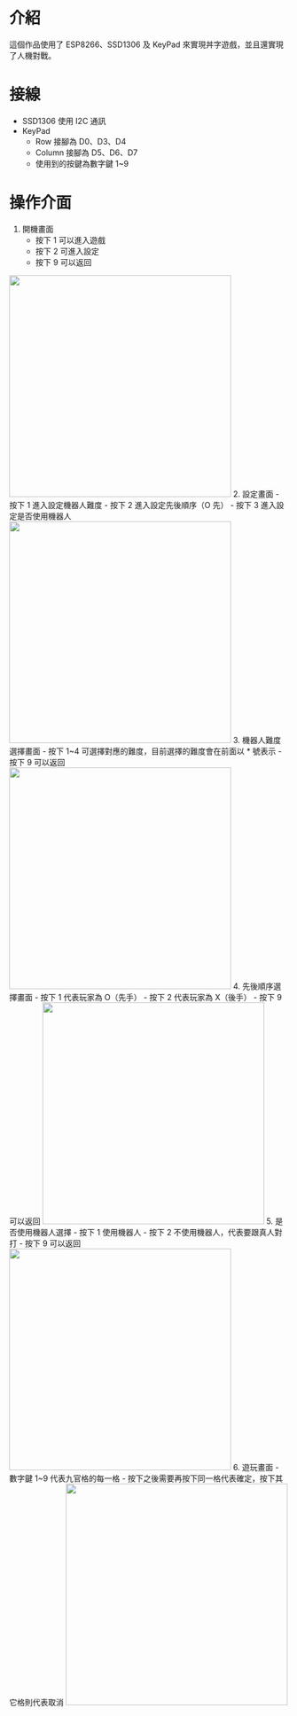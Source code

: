 # 介紹
這個作品使用了 ESP8266、SSD1306 及 KeyPad 來實現丼字遊戲，並且還實現了人機對戰。
# 接線
- SSD1306 使用 I2C 通訊
- KeyPad
	- Row 接腳為 D0、D3、D4
	- Column 接腳為 D5、D6、D7
	- 使用到的按鍵為數字鍵 1~9
# 操作介面
1. 開機畫面
	- 按下 1 可以進入遊戲
	- 按下 2 可進入設定
	- 按下 9 可以返回
<Img src="https://i.imgur.com/c2rwLmJ.jpeg" width="400px" />
2. 設定畫面
	- 按下 1 進入設定機器人難度
	- 按下 2 進入設定先後順序（O 先）
	- 按下 3 進入設定是否使用機器人
	<Img src="https://i.imgur.com/IiF4I9B.jpeg" width="400px" />
3. 機器人難度選擇畫面
	- 按下 1~4 可選擇對應的難度，目前選擇的難度會在前面以 * 號表示
	- 按下 9 可以返回
<Img src="https://i.imgur.com/T3dlT03.jpeg" width="400px" />
4. 先後順序選擇畫面
	- 按下 1 代表玩家為 O（先手）
	- 按下 2 代表玩家為 X（後手）
	- 按下 9 可以返回
<Img src="https://i.imgur.com/FK1IsJJ.jpeg" width="400px" />
5. 是否使用機器人選擇
	- 按下 1 使用機器人
	- 按下 2 不使用機器人，代表要跟真人對打
	- 按下 9 可以返回
<Img src="https://i.imgur.com/4WFY5uq.jpeg" width="400px" />
6. 遊玩畫面
	- 數字鍵 1~9 代表九官格的每一格
	- 按下之後需要再按下同一格代表確定，按下其它格則代表取消
<Img src="https://i.imgur.com/nf37Qtc.jpeg" width="400px" />
